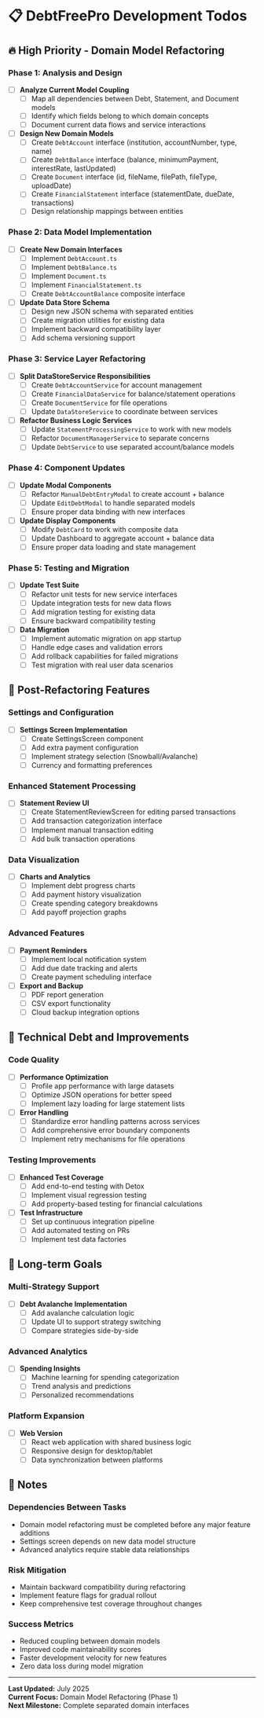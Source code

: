 # 📋 DebtFreePro Development Todos

## 🔥 High Priority - Domain Model Refactoring

### Phase 1: Analysis and Design
- [ ] **Analyze Current Model Coupling** 
  - [ ] Map all dependencies between Debt, Statement, and Document models
  - [ ] Identify which fields belong to which domain concepts
  - [ ] Document current data flows and service interactions

- [ ] **Design New Domain Models**
  - [ ] Create `DebtAccount` interface (institution, accountNumber, type, name)
  - [ ] Create `DebtBalance` interface (balance, minimumPayment, interestRate, lastUpdated)
  - [ ] Create `Document` interface (id, fileName, filePath, fileType, uploadDate)
  - [ ] Create `FinancialStatement` interface (statementDate, dueDate, transactions)
  - [ ] Design relationship mappings between entities

### Phase 2: Data Model Implementation
- [ ] **Create New Domain Interfaces**
  - [ ] Implement `DebtAccount.ts`
  - [ ] Implement `DebtBalance.ts` 
  - [ ] Implement `Document.ts`
  - [ ] Implement `FinancialStatement.ts`
  - [ ] Create `DebtAccountBalance` composite interface

- [ ] **Update Data Store Schema**
  - [ ] Design new JSON schema with separated entities
  - [ ] Create migration utilities for existing data
  - [ ] Implement backward compatibility layer
  - [ ] Add schema versioning support

### Phase 3: Service Layer Refactoring
- [ ] **Split DataStoreService Responsibilities**
  - [ ] Create `DebtAccountService` for account management
  - [ ] Create `FinancialDataService` for balance/statement operations
  - [ ] Create `DocumentService` for file operations
  - [ ] Update `DataStoreService` to coordinate between services

- [ ] **Refactor Business Logic Services**
  - [ ] Update `StatementProcessingService` to work with new models
  - [ ] Refactor `DocumentManagerService` to separate concerns
  - [ ] Update `DebtService` to use separated account/balance models

### Phase 4: Component Updates
- [ ] **Update Modal Components**
  - [ ] Refactor `ManualDebtEntryModal` to create account + balance
  - [ ] Update `EditDebtModal` to handle separated models
  - [ ] Ensure proper data binding with new interfaces

- [ ] **Update Display Components**
  - [ ] Modify `DebtCard` to work with composite data
  - [ ] Update Dashboard to aggregate account + balance data
  - [ ] Ensure proper data loading and state management

### Phase 5: Testing and Migration
- [ ] **Update Test Suite**
  - [ ] Refactor unit tests for new service interfaces
  - [ ] Update integration tests for new data flows
  - [ ] Add migration testing for existing data
  - [ ] Ensure backward compatibility testing

- [ ] **Data Migration**
  - [ ] Implement automatic migration on app startup
  - [ ] Handle edge cases and validation errors
  - [ ] Add rollback capabilities for failed migrations
  - [ ] Test migration with real user data scenarios

## 🚀 Post-Refactoring Features

### Settings and Configuration
- [ ] **Settings Screen Implementation**
  - [ ] Create SettingsScreen component
  - [ ] Add extra payment configuration
  - [ ] Implement strategy selection (Snowball/Avalanche)
  - [ ] Currency and formatting preferences

### Enhanced Statement Processing
- [ ] **Statement Review UI**
  - [ ] Create StatementReviewScreen for editing parsed transactions
  - [ ] Add transaction categorization interface
  - [ ] Implement manual transaction editing
  - [ ] Add bulk transaction operations

### Data Visualization
- [ ] **Charts and Analytics**
  - [ ] Implement debt progress charts
  - [ ] Add payment history visualization
  - [ ] Create spending category breakdowns
  - [ ] Add payoff projection graphs

### Advanced Features
- [ ] **Payment Reminders**
  - [ ] Implement local notification system
  - [ ] Add due date tracking and alerts
  - [ ] Create payment scheduling interface

- [ ] **Export and Backup**
  - [ ] PDF report generation
  - [ ] CSV export functionality
  - [ ] Cloud backup integration options

## 🔬 Technical Debt and Improvements

### Code Quality
- [ ] **Performance Optimization**
  - [ ] Profile app performance with large datasets
  - [ ] Optimize JSON operations for better speed
  - [ ] Implement lazy loading for large statement lists

- [ ] **Error Handling**
  - [ ] Standardize error handling patterns across services
  - [ ] Add comprehensive error boundary components
  - [ ] Implement retry mechanisms for file operations

### Testing Improvements
- [ ] **Enhanced Test Coverage**
  - [ ] Add end-to-end testing with Detox
  - [ ] Implement visual regression testing
  - [ ] Add property-based testing for financial calculations

- [ ] **Test Infrastructure**
  - [ ] Set up continuous integration pipeline
  - [ ] Add automated testing on PRs
  - [ ] Implement test data factories

## 🎯 Long-term Goals

### Multi-Strategy Support
- [ ] **Debt Avalanche Implementation**
  - [ ] Add avalanche calculation logic
  - [ ] Update UI to support strategy switching
  - [ ] Compare strategies side-by-side

### Advanced Analytics
- [ ] **Spending Insights**
  - [ ] Machine learning for spending categorization
  - [ ] Trend analysis and predictions
  - [ ] Personalized recommendations

### Platform Expansion
- [ ] **Web Version**
  - [ ] React web application with shared business logic
  - [ ] Responsive design for desktop/tablet
  - [ ] Data synchronization between platforms

## 📝 Notes

### Dependencies Between Tasks
- Domain model refactoring must be completed before any major feature additions
- Settings screen depends on new data model structure
- Advanced analytics require stable data relationships

### Risk Mitigation
- Maintain backward compatibility during refactoring
- Implement feature flags for gradual rollout
- Keep comprehensive test coverage throughout changes

### Success Metrics
- Reduced coupling between domain models
- Improved code maintainability scores
- Faster development velocity for new features
- Zero data loss during model migration

---

**Last Updated:** July 2025  
**Current Focus:** Domain Model Refactoring (Phase 1)  
**Next Milestone:** Complete separated domain interfaces